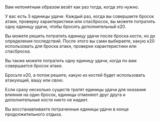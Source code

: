 Вам непонятным образом везёт как раз тогда, когда это нужно.



У вас есть 3 единицы удачи. Каждый раз, когда вы совершаете бросок атаки, проверку характеристики или спасбросок, вы можете потратить одну единицу удачи, чтобы бросить дополнительный к20.

Вы можете решить потратить единицу удачи после броска кости, но до определения последствий. После этого вы сами выбираете, какую к20 использовать для броска атаки, проверки характеристики или спасброска.

Вы также можете потратить одну единицу удачи, когда по вам совершается бросок атаки.

Бросьте к20, а потом решите, какую из костей будет использовать атакующий, вашу или свою.

Если сразу несколько существ тратят единицы удачи для оказания влияния на один бросок, единицы отменяют друг друга и дополнительные кости никто не кидает.

Вы восстанавливаете потраченные единицы удачи в конце продолжительного отдыха.











